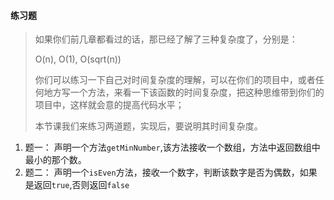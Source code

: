 #### 练习题

> 如果你们前几章都看过的话，那已经了解了三种复杂度了，分别是：
>
> O(n),  O(1),  O(sqrt(n))
>
> 你们可以练习一下自己对时间复杂度的理解，可以在你们的项目中，或者任何地方写一个方法，来看一下该函数的时间复杂度，把这种思维带到你们的项目中，这样就会意的提高代码水平；
>
> 本节课我们来练习两道题，实现后，要说明其时间复杂度。

1. 题一： 声明一个方法<code>getMinNumber</code>,该方法接收一个数组，方法中返回数组中最小的那个数。
2. 题二： 声明一个<code>isEven</code>方法，接收一个数字，判断该数字是否为偶数，如果是返回<code>true</code>,否则返回<code>false</code>